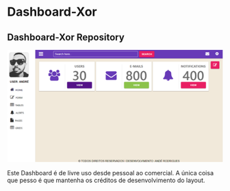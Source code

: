 # Dashboard-Xor
## Dashboard-Xor Repository
![DashboardView](dash.png)

Este Dashboard é de livre uso desde pessoal ao comercial. A única coisa que pesso é que mantenha os créditos  de desenvolvimento do layout.

